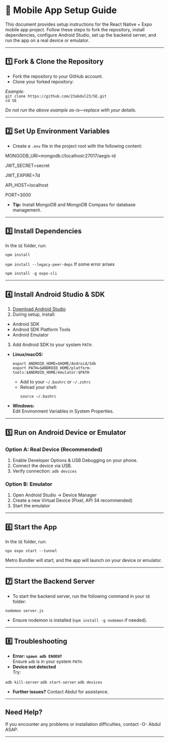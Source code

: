 # 📱 Mobile App Setup Guide

This document provides setup instructions for the React Native + Expo mobile app project. Follow these steps to fork the repository, install dependencies, configure Android Studio, set up the backend server, and run the app on a real device or emulator.

---

## 1️⃣ Fork & Clone the Repository

- Fork the repository to your GitHub account.
- Clone your forked repository:


_Example:_  
`git clone https://github.com/23abdul23/SE.git`  
`cd SE`

_Do not run the above example as-is—replace with your details._

---

## 2️⃣ Set Up Environment Variables

- Create a `.env` file in the project root with the following content:


MONGODB_URI=mongodb://localhost:27017/aegis-id

JWT_SECRET=secret

JWT_EXPIRE=7d

API_HOST=localhost

PORT=3000


- **Tip:** Install MongoDB and MongoDB Compass for database management.

---

## 3️⃣ Install Dependencies

In the `SE` folder, run:

`npm install`

`npm install --legacy-peer-deps` If some error arises

`npm install -g expo-cli`



---

## 4️⃣ Install Android Studio & SDK

1. [Download Android Studio](https://developer.android.com/studio)
2. During setup, install:
 - Android SDK
 - Android SDK Platform Tools
 - Android Emulator
3. Add Android SDK to your system `PATH`:
 - **Linux/macOS:**
   ```
   export ANDROID_HOME=$HOME/Android/Sdk
   export PATH=$ANDROID_HOME/platform-tools:$ANDROID_HOME/emulator:$PATH
   ```
   - Add to your `~/.bashrc` or `~/.zshrc`
   - Reload your shell:
     ```
     source ~/.bashrc
     ```
 - **Windows:**  
   Edit Environment Variables in System Properties.

---

## 5️⃣ Run on Android Device or Emulator

### Option A: Real Device (Recommended)

1. Enable Developer Options & USB Debugging on your phone.
2. Connect the device via USB.
3. Verify connection:
`adb devices`


### Option B: Emulator

1. Open Android Studio → Device Manager
2. Create a new Virtual Device (Pixel, API 34 recommended)
3. Start the emulator

---

## 6️⃣ Start the App

In the `SE` folder, run:

`npx expo start --tunnel`


Metro Bundler will start, and the app will launch on your device or emulator.

---

## 7️⃣ Start the Backend Server

- To start the backend server, run the following command in your `SE` folder:

`nodemon server.js`


- Ensure nodemon is installed (`npm install -g nodemon` if needed).

---

## 8️⃣ Troubleshooting

- **Error: `spawn adb ENOENT`**  
Ensure `adb` is in your system `PATH`.
- **Device not detected**  
Try:

`adb kill-server`
`adb start-server`
`adb devices`

- **Further issues?** Contact Abdul for assistance.

---

## Need Help?

If you encounter any problems or installation difficulties, contact -O- Abdul ASAP.

---
